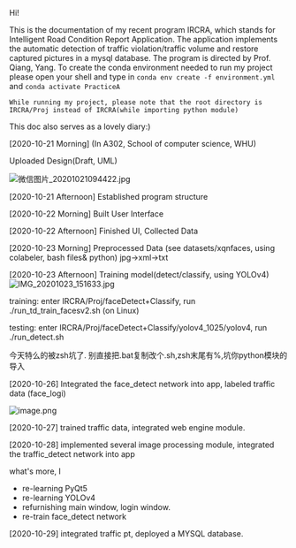Hi!

This is the documentation of my recent program IRCRA, which stands for Intelligent Road Condition Report Application. The application implements the automatic detection of traffic violation/traffic volume and restore captured pictures in a mysql database. The program is directed by Prof. Qiang, Yang.
To create the conda environment needed to run my project please open your shell and type in `conda env create -f environment.yml` and `conda activate PracticeA` 

    While running my project, please note that the root directory is IRCRA/Proj instead of IRCRA(while importing python module)

This doc also serves as a lovely diary:)

[2020-10-21 Morning] (In A302, School of computer science, WHU)

Uploaded Design(Draft, UML)

![微信图片_20201021094422.jpg](https://i.loli.net/2020/10/21/BJjF6GClcbknydI.jpg)

[2020-10-21 Afternoon] Established program structure

[2020-10-22 Morning] Built User Interface

[2020-10-22 Afternoon] Finished UI, Collected Data

[2020-10-23 Morning] Preprocessed Data (see datasets/xqnfaces, using colabeler, bash files& python) jpg->xml->txt

[2020-10-23 Afternoon] Training model(detect/classify, using YOLOv4)
![IMG_20201023_151633.jpg](https://i.loli.net/2020/10/23/f8cFIDQijrzSHko.jpg)

training: enter IRCRA/Proj/faceDetect+Classify, run ./run_td_train_facesv2.sh (on Linux)

testing: enter IRCRA/Proj/faceDetect+Classify/yolov4_1025/yolov4, run ./run_detect.sh

今天特么的被zsh坑了.
别直接把.bat复制改个.sh,zsh末尾有%,坑你python模块的导入

[2020-10-26] Integrated the face_detect network into app, labeled traffic data
(face_logi)

![image.png](https://i.loli.net/2020/10/28/oVRTPMtK7lSHWav.png)

[2020-10-27] trained traffic data, integrated web engine module.

[2020-10-28] implemented several image processing module, integrated the traffic_detect network into app

what's more, I
- re-learning PyQt5
- re-learning YOLOv4
- refurnishing main window, login window.
- re-train face_detect network

[2020-10-29] integrated traffic pt, deployed a MYSQL database.
